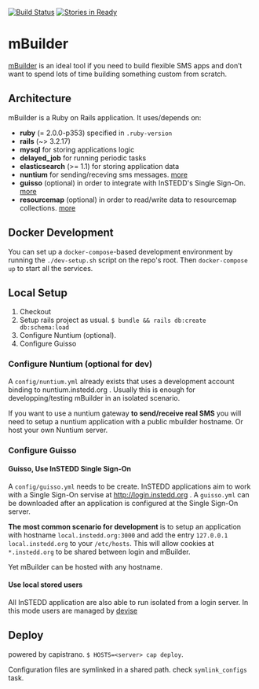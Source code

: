 [![Build Status](https://travis-ci.org/instedd/mbuilder.svg?branch=master)](https://travis-ci.org/instedd/mbuilder) [![Stories in Ready](https://badge.waffle.io/instedd/mbuilder.svg?label=ready&title=Ready)](http://waffle.io/instedd/mbuilder)

# mBuilder

[mBuilder](http://mbuilder.instedd.org) is an ideal tool if you need to build flexible SMS apps and don’t want to spend lots of time building something custom from scratch.

## Architecture

mBuilder is a Ruby on Rails application. It uses/depends on:

* **ruby** (= 2.0.0-p353) specified in `.ruby-version`
* **rails** (~> 3.2.17)
* **mysql** for storing applications logic
* **delayed_job** for running periodic tasks
* **elasticsearch** (>= 1.1) for storing application data
* **nuntium** for sending/receving sms messages. [more](http://nuntium.instedd.org)
* **guisso** (optional) in order to integrate with InSTEDD's Single Sign-On. [more](http://login.instedd.org)
* **resourcemap** (optional) in order to read/write data to resourcemap collections. [more](http://resourcemap.instedd.org)

## Docker Development

You can set up a `docker-compose`-based development environment by running the `./dev-setup.sh` script on the repo's root. Then `docker-compose up` to start all the services.

## Local Setup

1. Checkout
2. Setup rails project as usual. `$ bundle && rails db:create db:schema:load`
3. Configure Nuntium (optional).
4. Configure Guisso

### Configure Nuntium (optional for dev)

A `config/nuntium.yml` already exists that uses a development account binding to nuntium.instedd.org . Usually this is enough for developping/testing mBuilder in an isolated scenario.

If you want to use a nuntium gateway **to send/receive real SMS** you will need to setup a nuntium application with a public mbuilder hostname. Or host your own Nuntium server.

### Configure Guisso

#### Guisso, Use InSTEDD Single Sign-On

A `config/guisso.yml` needs to be create. InSTEDD applications aim to work with a Single Sign-On servise at http://login.instedd.org . A `guisso.yml` can be downloaded after an application is configured at the Single Sign-On server.

**The most common scenario for development** is to setup an application with hostname `local.instedd.org:3000` and add the entry `127.0.0.1	local.instedd.org` to your `/etc/hosts`. This will allow cookies at `*.instedd.org` to be shared between login and mBuilder.

Yet mBuilder can be hosted with any hostname.

#### Use local stored users

All InSTEDD application are also able to run isolated from a login server. In this mode users are managed by [devise](https://github.com/plataformatec/devise)

## Deploy

powered by capistrano. `$ HOSTS=<server> cap deploy`.

Configuration files are symlinked in a shared path. check `symlink_configs` task.
